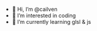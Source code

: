 - 👋 Hi, I’m @cailven
- 👀 I’m interested in coding
- 🌱 I’m currently learning glsl & js

<!---
cailven/cailven is a ✨ special ✨ repository because its `README.md` (this file) appears on your GitHub profile.
You can click the Preview link to take a look at your changes.
--->

